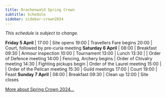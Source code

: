 ```yaml
---
title: Drachenwald Spring Crown
subtitle: Schedule
sidebar: sidebar-crown2024
---
```





<div class="row text-center mb-3">
  <em>This schedule is subject to change.</em>
</div>


**Friday 5 April** |
17:00 | Site opens
19:00 | Travellers Fare begins
20:00 | Court, followed by pre-curia meeting
**Saturday 6 April** |
08:00 | Breakfast
09:30 | Armour inspection
10:00 | Tournament
13:00 | Lunch
13:30 |                              |  Order of Defence meeting
14:00 | Fencing, Archery begins      |  Order of Chivalry meeting
14:30 | Fighting pickups begin       |  Order of the Laurel meeting
15:00 |                              |  Order of the Pelican meeting
15:30 | Guild meetings
17:00 | Court
19:00 | Feast
**Sunday 7 April** |
08:00 | Breakfast
09:30 | Clean up
12:00 | Site closes






<div class="row text-center my-3">
  <div class="col">
    <a role="button" class="btn btn-primary shadow" href="/events/2024/crown/">More about Spring Crown 2024...</a>
  </div>
</div>
